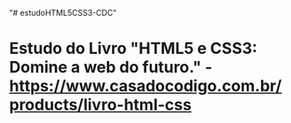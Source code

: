 "# estudoHTML5CSS3-CDC" 
# Estudo do Livro "HTML5 e CSS3: Domine a web do futuro." - https://www.casadocodigo.com.br/products/livro-html-css

